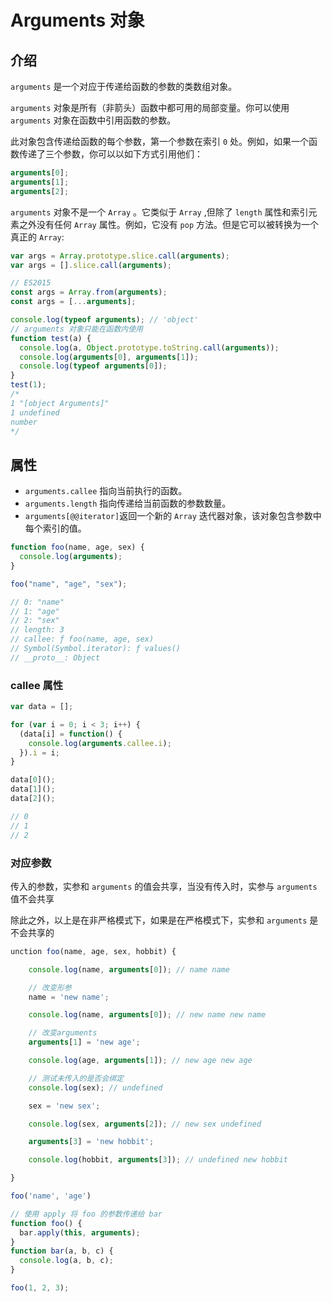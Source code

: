 # Arguments 对象

## 介绍

`arguments` 是一个对应于传递给函数的参数的类数组对象。

`arguments` 对象是所有（非箭头）函数中都可用的局部变量。你可以使用 `arguments` 对象在函数中引用函数的参数。

此对象包含传递给函数的每个参数，第一个参数在索引 `0` 处。例如，如果一个函数传递了三个参数，你可以以如下方式引用他们：

```js
arguments[0];
arguments[1];
arguments[2];
```

`arguments` 对象不是一个 `Array` 。它类似于 `Array` ,但除了 `length` 属性和索引元素之外没有任何 `Array` 属性。例如，它没有 `pop` 方法。但是它可以被转换为一个真正的 `Array`:

```js
var args = Array.prototype.slice.call(arguments);
var args = [].slice.call(arguments);

// ES2015
const args = Array.from(arguments);
const args = [...arguments];
```

```js
console.log(typeof arguments); // 'object'
// arguments 对象只能在函数内使用
function test(a) {
  console.log(a, Object.prototype.toString.call(arguments));
  console.log(arguments[0], arguments[1]);
  console.log(typeof arguments[0]);
}
test(1);
/*
1 "[object Arguments]"
1 undefined
number
*/
```

## 属性

- `arguments.callee` 指向当前执行的函数。
- `arguments.length` 指向传递给当前函数的参数数量。
- `arguments[@@iterator]`返回一个新的 `Array` 迭代器对象，该对象包含参数中每个索引的值。

```js
function foo(name, age, sex) {
  console.log(arguments);
}

foo("name", "age", "sex");

// 0: "name"
// 1: "age"
// 2: "sex"
// length: 3
// callee: ƒ foo(name, age, sex)
// Symbol(Symbol.iterator): ƒ values()
// __proto__: Object
```

### callee 属性

```js
var data = [];

for (var i = 0; i < 3; i++) {
  (data[i] = function() {
    console.log(arguments.callee.i);
  }).i = i;
}

data[0]();
data[1]();
data[2]();

// 0
// 1
// 2
```

### 对应参数

传入的参数，实参和 `arguments` 的值会共享，当没有传入时，实参与 `arguments` 值不会共享

除此之外，以上是在非严格模式下，如果是在严格模式下，实参和 `arguments` 是不会共享的

```js
unction foo(name, age, sex, hobbit) {

    console.log(name, arguments[0]); // name name

    // 改变形参
    name = 'new name';

    console.log(name, arguments[0]); // new name new name

    // 改变arguments
    arguments[1] = 'new age';

    console.log(age, arguments[1]); // new age new age

    // 测试未传入的是否会绑定
    console.log(sex); // undefined

    sex = 'new sex';

    console.log(sex, arguments[2]); // new sex undefined

    arguments[3] = 'new hobbit';

    console.log(hobbit, arguments[3]); // undefined new hobbit

}

foo('name', 'age')
```

```js
// 使用 apply 将 foo 的参数传递给 bar
function foo() {
  bar.apply(this, arguments);
}
function bar(a, b, c) {
  console.log(a, b, c);
}

foo(1, 2, 3);
```
